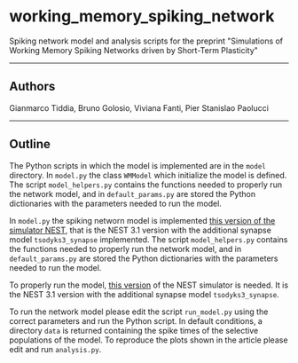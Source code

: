 # working_memory_spiking_network
Spiking network model and analysis scripts for the preprint "Simulations of Working Memory Spiking Networks driven by Short-Term Plasticity"

--------------------------------------------------------------------------------

## Authors
Gianmarco Tiddia, Bruno Golosio, Viviana Fanti, Pier Stanislao Paolucci

--------------------------------------------------------------------------------

## Outline
The Python scripts in which the model is implemented are in the ``model`` directory.
In ``model.py`` the class ``WMModel`` which initialize the model is defined. The script ``model_helpers.py`` contains the functions needed to properly run the network model, and in ``default_params.py`` are stored the Python dictionaries with the parameters needed to run the model.

In ``model.py`` the spiking networn model is implemented [this version of the simulator NEST](https://github.com/gmtiddia/nest-simulator-3.1), that is the NEST 3.1 version with the additional synapse model ``tsodyks3_synapse`` implemented. The script ``model_helpers.py`` contains the functions needed to properly run the network model, and in ``default_params.py`` are stored the Python dictionaries with the parameters needed to run the model. 

To properly run the model, [this version](https://github.com/gmtiddia/nest-simulator-3.1) of the NEST simulator is needed. It is the NEST 3.1 version with the additional synapse model ``tsodyks3_synapse``.

To run the network model please edit the script ``run_model.py`` using the correct parameters and run the Python script. In default conditions, a directory ``data`` is returned containing the spike times of the selective populations of the model. To reproduce the plots shown in the article please edit and run ``analysis.py``.




